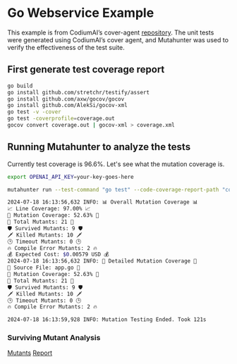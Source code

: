 # Go Webservice Example

This example is from CodiumAI’s cover-agent [repository](https://github.com/Codium-ai/cover-agent/tree/main/templated_tests/go_webservice). The unit tests were generated using CodiumAI’s cover agent, and Mutahunter was used to verify the effectiveness of the test suite.

## First generate test coverage report

```bash
go build
go install github.com/stretchr/testify/assert
go install github.com/axw/gocov/gocov
go install github.com/AlekSi/gocov-xml
go test -v -cover
go test -coverprofile=coverage.out
gocov convert coverage.out | gocov-xml > coverage.xml
```

## Running Mutahunter to analyze the tests

Currently test coverage is 96.6%. Let's see what the mutation coverage is.

```bash
export OPENAI_API_KEY=your-key-goes-here

mutahunter run --test-command "go test" --code-coverage-report-path "coverage.xml" --only-mutate-file-paths "app.go" --model "gpt-4o-mini"
```

```bash
2024-07-18 16:13:56,632 INFO: 📊 Overall Mutation Coverage 📊
📈 Line Coverage: 97.00% 📈
🎯 Mutation Coverage: 52.63% 🎯
🦠 Total Mutants: 21 🦠
🛡️ Survived Mutants: 9 🛡️
🗡️ Killed Mutants: 10 🗡️
🕒 Timeout Mutants: 0 🕒
🔥 Compile Error Mutants: 2 🔥
💰 Expected Cost: $0.00579 USD 💰
2024-07-18 16:13:56,632 INFO: 📂 Detailed Mutation Coverage 📂
📂 Source File: app.go 📂
🎯 Mutation Coverage: 52.63% 🎯
🦠 Total Mutants: 21 🦠
🛡️ Survived Mutants: 9 🛡️
🗡️ Killed Mutants: 10 🗡️
🕒 Timeout Mutants: 0 🕒
🔥 Compile Error Mutants: 2 🔥

2024-07-18 16:13:59,928 INFO: Mutation Testing Ended. Took 121s
```

### Surviving Mutant Analysis

[Mutants](./mutants.json)
[Report](./mutant_analysis.md)
